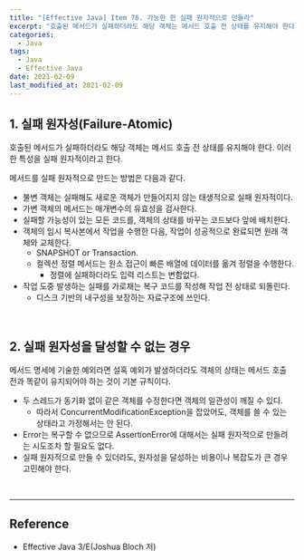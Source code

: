 ```yaml
---
title: "[Effective Java] Item 76. 가능한 한 실패 원자적으로 만들라"
excerpt: "호출된 메서드가 실패하더라도 해당 객체는 메서드 호출 전 상태를 유지해야 한다."
categories:
  - Java
tags:
  - Java
  - Effective Java
date: 2021-02-09
last_modified_at: 2021-02-09
---
```


## 1. 실패 원자성(Failure-Atomic)

호출된 메서드가 실패하더라도 해당 객체는 메서드 호출 전 상태를 유지해야 한다. 이러한 특성을 실패 원자적이라고 한다.

메서드를 실패 원자적으로 만드는 방법은 다음과 같다.

* 불변 객체는 실패해도 새로운 객체가 만들어지지 않는 태생적으로 실패 원자적이다.
* 가변 객체의 메서드는 매개변수의 유효성을 검사한다.
* 실패할 가능성이 있는 모든 코드를, 객체의 상태를 바꾸는 코드보다 앞에 배치한다.
* 객체의 임시 복사본에서 작업을 수행한 다음, 작업이 성공적으로 완료되면 원래 객체와 교체한다.
  * SNAPSHOT or Transaction.
  * 컬렉션 정렬 메서드는 원소 접근이 빠른 배열에 데이터를 옮겨 정렬을 수행한다.
    * 정렬에 실패하더라도 입력 리스트는 변함없다.
* 작업 도중 발생하는 실패를 가로채는 복구 코드를 작성해 작업 전 상태로 되돌린다.
  * 디스크 기반의 내구성을 보장하는 자료구조에 쓰인다.

<br>

## 2. 실패 원자성을 달성할 수 없는 경우

메서드 명세에 기술한 예외라면 설혹 예외가 발생하더라도 객체의 상태는 메서드 호출 전과 똑같이 유지되어야 하는 것이 기본 규칙이다.

* 두 스레드가 동기화 없이 같은 객체를 수정한다면 객체의 일관성이 깨질 수 있다.
  * 따라서 ConcurrentModificationException을 잡았어도, 객체를 쓸 수 있는 상태라고 가정해서는 안 된다.
* Error는 복구할 수 없으므로 AssertionError에 대해서는 실패 원자적으로 만들려는 시도조차 할 필요도 없다.
* 실패 원자적으로 만들 수 있더라도, 원자성을 달성하는 비용이나 복잡도가 큰 경우 고민해야 한다.

<br>

---

## Reference

* Effective Java 3/E(Joshua Bloch 저)
